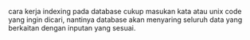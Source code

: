 cara kerja indexing pada database cukup masukan kata atau unix code yang ingin dicari, nantinya database akan menyaring seluruh data yang berkaitan dengan inputan yang sesuai.
